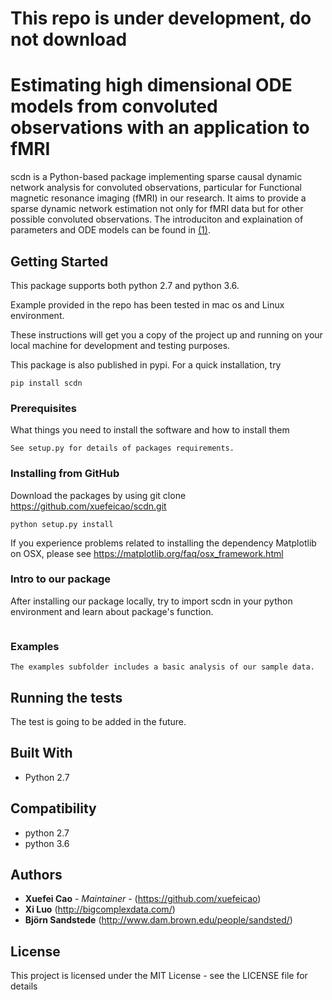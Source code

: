 # This repo is under development, do not download 
# Estimating high dimensional ODE models from convoluted observations with an application to fMRI
scdn is a Python-based package implementing sparse causal dynamic network analysis for convoluted observations, particular for Functional magnetic resonance imaging (fMRI) in our research. It aims to provide a sparse dynamic network estimation not only for fMRI data but for other possible convoluted observations. The introduciton and explaination of parameters and ODE models can be found in [(1)]. 


## Getting Started
This package supports both python 2.7 and python 3.6.

Example provided in the repo has been tested in mac os and Linux environment. 

These instructions will get you a copy of the project up and running on your local machine for development and testing purposes. 

This package is also published in pypi.  For a quick installation, try

```
pip install scdn
```

### Prerequisites

What things you need to install the software and how to install them

```
See setup.py for details of packages requirements. 
```

### Installing from GitHub


Download the packages by using git clone https://github.com/xuefeicao/scdn.git

```
python setup.py install
```

If you experience problems related to installing the dependency Matplotlib on OSX, please see https://matplotlib.org/faq/osx_framework.html 

### Intro to our package
After installing our package locally, try to import scdn in your python environment and learn about package's function. 
```

```


### Examples
```
The examples subfolder includes a basic analysis of our sample data.
```

## Running the tests

The test is going to be added in the future.

## Built With

* Python 2.7

## Compatibility
* python 2.7
* python 3.6 

## Authors

* **Xuefei Cao** - *Maintainer* - (https://github.com/xuefeicao)
* **Xi Luo** (http://bigcomplexdata.com/)
* **Björn Sandstede** (http://www.dam.brown.edu/people/sandsted/)


## License

This project is licensed under the MIT License - see the LICENSE file for details

[(1)]:http://www.fil.ion.ucl.ac.uk/~karl/Dynamic%20causal%20modelling.pdf

